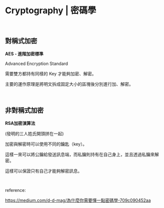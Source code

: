 # Cryptography | 密碼學

<br />

## 對稱式加密 

**AES - 進階加密標準**

Advanced Encryption Standard

需要雙方都持有同樣的 Key 才能夠加密、解密。

主要的運作原理是將明文拆成固定大小的區塊後分別進行加、解密。

<br />

## 非對稱式加密 

**RSA加密演算法**

(發明的三人姓氏開頭拼在一起)

加密與解密時可以使用不同的鑰匙（key）。

這樣一來可以將公鑰給發送訊息端，而私鑰則持有在自己身上，並且透過私鑰來解密。

這樣可以保證只有自己才能夠解密訊息。

<br />

reference: 

https://medium.com/d-d-mag/為什麼你需要懂一點密碼學-709c090452aa
